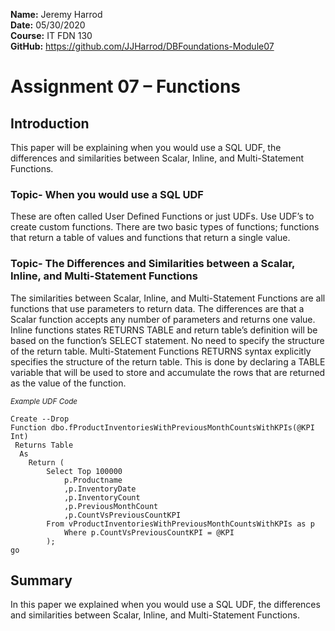 **Name:** Jeremy Harrod  
**Date:** 05/30/2020  
**Course:** IT FDN 130  
**GitHub:** https://github.com/JJHarrod/DBFoundations-Module07

 
# Assignment 07 – Functions
 
## Introduction
This paper will be explaining when you would use a SQL UDF, the differences and similarities between Scalar, Inline, and Multi-Statement Functions.

### Topic- When you would use a SQL UDF
These are often called User Defined Functions or just UDFs. Use UDF’s to create custom functions. There are two basic types of functions; functions that return a table of values and functions that return a single value.
### Topic- The Differences and Similarities between a Scalar, Inline, and Multi-Statement Functions
The similarities between Scalar, Inline, and Multi-Statement Functions are all functions that use parameters to return data. The differences are that a Scalar function accepts any number of parameters and returns one value. Inline functions states RETURNS TABLE and return table’s definition will be based on the function’s SELECT statement. No need to specify the structure of the return table. Multi-Statement Functions RETURNS syntax explicitly specifies the structure of the return table. This is done by declaring a TABLE variable that will be used to store and accumulate the rows that are returned as the value of the function.  

<sub>*Example UDF Code*<sub>
```
Create --Drop
Function dbo.fProductInventoriesWithPreviousMonthCountsWithKPIs(@KPI Int)
 Returns Table
  As
	Return (
		Select Top 100000
			p.Productname
			,p.InventoryDate
			,p.InventoryCount
			,p.PreviousMonthCount
			,p.CountVsPreviousCountKPI
		From vProductInventoriesWithPreviousMonthCountsWithKPIs as p
			Where p.CountVsPreviousCountKPI = @KPI
		);
go
```  
## Summary
In this paper we explained when you would use a SQL UDF, the differences and similarities between Scalar, Inline, and Multi-Statement Functions.
